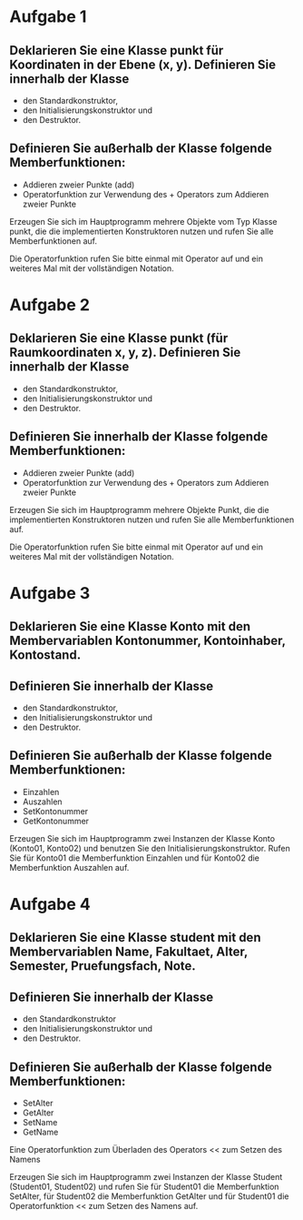 
# Aufgabe 1  

## Deklarieren Sie eine Klasse punkt für Koordinaten in der Ebene (x, y). Definieren Sie innerhalb der Klasse 

- den Standardkonstruktor, 
- den Initialisierungskonstruktor und 
- den Destruktor. 

## Definieren Sie außerhalb der Klasse folgende Memberfunktionen:

- Addieren zweier Punkte (add)
- Operatorfunktion zur Verwendung des + Operators zum Addieren zweier Punkte 

Erzeugen Sie sich im Hauptprogramm mehrere Objekte vom Typ Klasse punkt, die die implementierten Konstruktoren nutzen und rufen Sie alle Memberfunktionen auf.   

Die Operatorfunktion rufen Sie bitte einmal mit Operator auf und ein weiteres Mal mit der vollständigen Notation.


# Aufgabe 2  

## Deklarieren Sie eine Klasse punkt (für Raumkoordinaten x, y, z). Definieren Sie innerhalb der Klasse

- den Standardkonstruktor, 
- den Initialisierungskonstruktor und 
- den Destruktor. 

## Definieren Sie innerhalb der Klasse folgende Memberfunktionen: 

- Addieren zweier Punkte (add) 
- Operatorfunktion zur Verwendung des + Operators zum Addieren zweier Punkte 

Erzeugen Sie sich im Hauptprogramm mehrere Objekte Punkt, die die implementierten Konstruktoren nutzen und rufen Sie alle Memberfunktionen auf.   

Die Operatorfunktion rufen Sie bitte einmal mit Operator auf und ein weiteres Mal mit der vollständigen Notation.



# Aufgabe 3 

## Deklarieren Sie eine Klasse Konto mit den Membervariablen Kontonummer, Kontoinhaber, Kontostand. 

## Definieren Sie innerhalb der Klasse  

- den Standardkonstruktor,
- den Initialisierungskonstruktor und 
- den Destruktor.  

## Definieren Sie außerhalb der Klasse folgende Memberfunktionen:  

- Einzahlen
- Auszahlen
- SetKontonummer
- GetKontonummer  

Erzeugen Sie sich im Hauptprogramm zwei Instanzen der Klasse Konto (Konto01, Konto02) und benutzen Sie den Initialisierungskonstruktor. Rufen Sie für Konto01 die Memberfunktion Einzahlen und für Konto02 die Memberfunktion Auszahlen auf. 


# Aufgabe 4

## Deklarieren Sie eine Klasse student mit den Membervariablen Name, Fakultaet, Alter, Semester, Pruefungsfach, Note. 

## Definieren Sie innerhalb der Klasse 

- den Standardkonstruktor
- den Initialisierungskonstruktor und  
- den Destruktor. 

## Definieren Sie außerhalb der Klasse folgende Memberfunktionen:  

- SetAlter
- GetAlter
- SetName
- GetName  

Eine Operatorfunktion zum Überladen des Operators << zum Setzen des Namens  

Erzeugen Sie sich im Hauptprogramm zwei Instanzen der Klasse Student (Student01, Student02) und rufen Sie für Student01 die Memberfunktion SetAlter, für Student02 die Memberfunktion GetAlter und für Student01 die Operatorfunktion << zum Setzen des Namens auf.  
